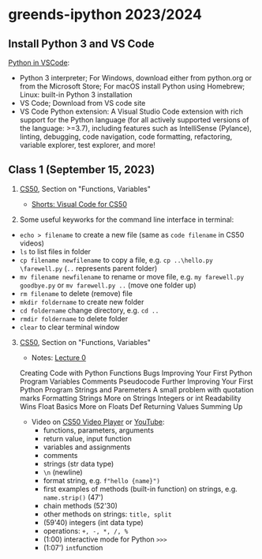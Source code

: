 # greends-ipython 2023/2024

## Install Python 3 and VS Code

[Python in VSCode](https://code.visualstudio.com/docs/python/python-tutorial):
  * Python 3 interpreter; For Windows, download either from python.org or from the Microsoft Store; For macOS install Python using Homebrew; Linux: built-in Python 3 installation
  * VS Code; Download from VS code site
  * VS Code Python extension: A Visual Studio Code extension with rich support for the Python language (for all actively supported versions of the language: >=3.7), including features such as IntelliSense (Pylance), linting, debugging, code navigation, code formatting, refactoring, variable explorer, test explorer, and more!

## Class 1 (September 15, 2023)

1. [CS50](https://cs50.harvard.edu/python/2022/), Section on "Functions, Variables"
   * [Shorts: Visual Code for CS50](https://cs50.harvard.edu/python/2022/shorts/visual_studio_code_for_cs50/)
    
2. Some useful keyworks for the command line interface in terminal:
* `echo > filename` to create a new file (same as `code filename` in CS50 videos)
* `ls` to list files in folder
* `cp filename newfilename` to copy a file, e.g. `cp ..\hello.py  \farewell.py` (`..` represents parent folder)
* `mv filename newfilename` to rename or move file, e.g. `my farewell.py goodbye.py` or `mv farewell.py ..` (move one folder up)
* `rm filename` to delete (remove) file
* `mkdir foldername` to create new folder
* `cd foldername` change directory, e.g. `cd ..` 
* `rmdir foldername` to delete folder
* `clear` to clear terminal window

3. [CS50](https://cs50.harvard.edu/python/2022/), Section on "Functions, Variables"
   * Notes: [Lecture 0](https://cs50.harvard.edu/python/2022/notes/0/)
     
    Creating Code with Python
    Functions
    Bugs
    Improving Your First Python Program
        Variables
        Comments
        Pseudocode
    Further Improving Your First Python Program
    Strings and Paremeters
        A small problem with quotation marks
    Formatting Strings
    More on Strings
    Integers or int
    Readability Wins
    Float Basics
    More on Floats
    Def
    Returning Values
    Summing Up

   
   * Video on [CS50 Video Player](https://video.cs50.io/JP7ITIXGpHk) or [YouTube](https://youtu.be/JP7ITIXGpHk):
     - functions, parameters, arguments
     - return value, input function
     - variables and assignments
     - comments
     - strings (str data type)
     - `\n` (newline)
     - format string, e.g. `f"hello {name}")`
     - first examples of methods (built-in function)  on strings, e.g. `name.strip()` (47')
     - chain methods (52'30)
     - other methods on strings: `title, split`
     - (59'40) integers (int data type) 
     - operations: `+, -, *, /, %`
     - (1:00) interactive mode for Python `>>>` 
     - (1:07') `int`function

